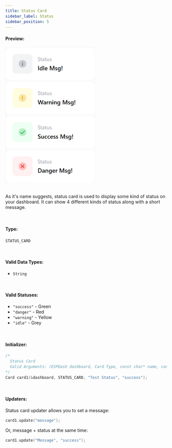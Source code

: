 ```yaml
---
title: Status Card
sidebar_label: Status
sidebar_position: 5
---
```


#### Preview:

<img class="card-preview" src="/img/v4/status-card-idle.png" width="280px" alt="Preview" />
<img class="card-preview" src="/img/v4/status-card-warning.png" width="280px" alt="Preview" />
<img class="card-preview" src="/img/v4/status-card-success.png" width="280px" alt="Preview" />
<img class="card-preview" src="/img/v4/status-card-danger.png" width="280px" alt="Preview" />

<br/>
<br/>

As it's name suggests, status card is used to display some kind of status on your dashboard. It can show 4 different kinds of status along with a short message.

<br/>

#### Type:
`STATUS_CARD`

<br/>

#### Valid Data Types:
- `String`

<br/>

#### Valid Statuses:
- `"success"` - Green
- `"danger"` - Red
- `"warning"` - Yellow
- `"idle"` - Grey

<br/>

#### Initializer:
```cpp
/* 
  Status Card
  Valid Arguments: (ESPDash dashboard, Card Type, const char* name, const char* status (optional) )
*/
Card card1(&dashboard, STATUS_CARD, "Test Status", "success");
```

<br/>

#### Updaters:

Status card updater allows you to set a message:

```cpp
card1.update("message");
```

Or, message + status at the same time:
```cpp
card1.update("Message", "success");
```